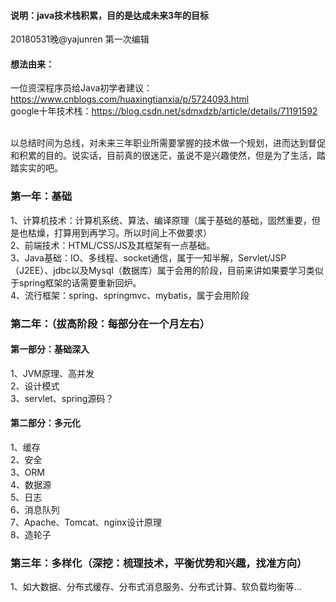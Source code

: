 #### 说明：java技术栈积累，目的是达成未来3年的目标<br>
20180531晚@yajunren 第一次编辑<br>

#### 想法由来：<br>
一位资深程序员给Java初学者建议：https://www.cnblogs.com/huaxingtianxia/p/5724093.html<br>
google十年技术栈：https://blog.csdn.net/sdmxdzb/article/details/71191592<br><br>

以总结时间为总线，对未来三年职业所需要掌握的技术做一个规划，进而达到督促和积累的目的。说实话，目前真的很迷茫，虽说不是兴趣使然，但是为了生活，踏踏实实的吧。<br>

### 第一年：基础<br>
1、计算机技术：计算机系统、算法、编译原理（属于基础的基础，固然重要，但是也枯燥，打算用到再学习。所以时间上不做要求）<br>
2、前端技术：HTML/CSS/JS及其框架有一点基础。<br>
3、Java基础：IO、多线程、socket通信，属于一知半解，Servlet/JSP（J2EE）、jdbc以及Mysql（数据库）属于会用的阶段，目前来讲如果要学习类似于spring框架的话需要重新回炉。<br>
4、流行框架：spring、springmvc、mybatis，属于会用阶段<br>

### 第二年：（拔高阶段：每部分在一个月左右）<br>
 #### 第一部分：基础深入<br>
  1、JVM原理、高并发<br>
  2、设计模式<br>
  3、servlet、spring源码？<br>
 #### 第二部分：多元化<br>
  1、缓存<br>
  2、安全<br>
  3、ORM<br>
  4、数据源<br>
  5、日志<br>
  6、消息队列<br>
  7、Apache、Tomcat、nginx设计原理<br>
  8、造轮子<br>

### 第三年：多样化（深挖：梳理技术，平衡优势和兴趣，找准方向）<br>
1、如大数据、分布式缓存、分布式消息服务、分布式计算、软负载均衡等...<br>



